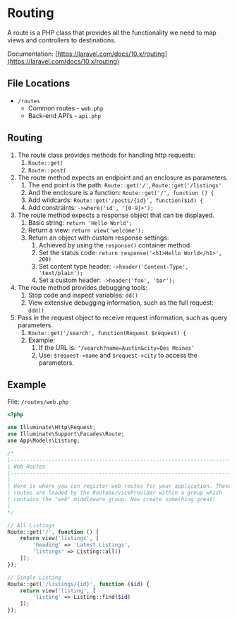 # Routing

A route is a PHP class that provides all the functionality we need to map views and controllers to destinations. 

Documentation: [https://laravel.com/docs/10.x/routing](https://laravel.com/docs/10.x/routing)

## File Locations

- `/routes`
    - Common routes - `web.php`
    - Back-end API’s - `api.php`

## Routing

1. The route class provides methods for handling http requests:
    1. `Route::get(`
    2. `Route::post(`
2. The route method expects an endpoint and an enclosure as parameters.
    1. The end point is the path: `Route::get('/'`, `Route::get('/listings'`
    2. And the enclosure is a function: `Route::get('/', function () {`
    3. Add wildcards: `Route::get('/posts/{id}', function($id) {`
    4. Add constraints: `->where('id', '[0-9]+');`
3. The route method expects a response object that can be displayed. 
    1. Basic string: `return 'Hello World';`
    2. Return a view: `return view('welcome');`
    3. Return an object with custom response settings: 
        1. Achieved by using the `response()` container method
        2. Set the status code: `return response('<h1>Hello World</h1>', 200)`
        3. Set content type header: `->header('Content-Type', 'text/plain');`
        4. Set a custom header: `->header('foo', 'bar');`
4. The route method provides debugging tools:
    1. Stop code and inspect variables: `dd()`
    2. View extensive debugging information, such as the full request: `ddd()`
5. Pass in the request object to receive request information, such as query parameters.
    1. `Route::get('/search', function(Request $request) {`
    2. Example:
        1. If the URL is: `‘/search?name=Austin&city=Des Moines’`
        2. Use: `$request->name` and `$request->city` to access the parameters.

## Example

File: `/routes/web.php`

```php
<?php

use Illuminate\Http\Request;
use Illuminate\Support\Facades\Route;
use App\Models\Listing;

/*
|--------------------------------------------------------------------------
| Web Routes
|--------------------------------------------------------------------------
|
| Here is where you can register web routes for your application. These
| routes are loaded by the RouteServiceProvider within a group which
| contains the "web" middleware group. Now create something great!
|
*/

// All Listings
Route::get('/', function () {
    return view('listings', [
        'heading' => 'Latest Listings',
        'listings' => Listing::all()
    ]);
});

// Single Listing
Route::get('/listings/{id}', function ($id) {
    return view('listing', [
        'listing' => Listing::find($id)
    ]);
});
```